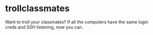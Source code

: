 # trollclassmates
Want to troll your classmates? If all the computers have the same login creds and SSH listening, now you can.
